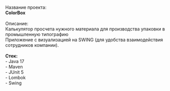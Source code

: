 Название проекта:
<br><b>ColorBox</b>
<br>
<br>Описание:
<br>Калькулятор просчета нужного материала для производства упаковки в промышленную типографию
<br>Приложение с визуализацией на SWING (для удобства взаимодействия сотрудников компании).
<br>
<br><b>Стек:</b>
<br>- Java 17
<br>- Maven
<br>- JUnit 5
<br>- Lombok
<br>- Swing